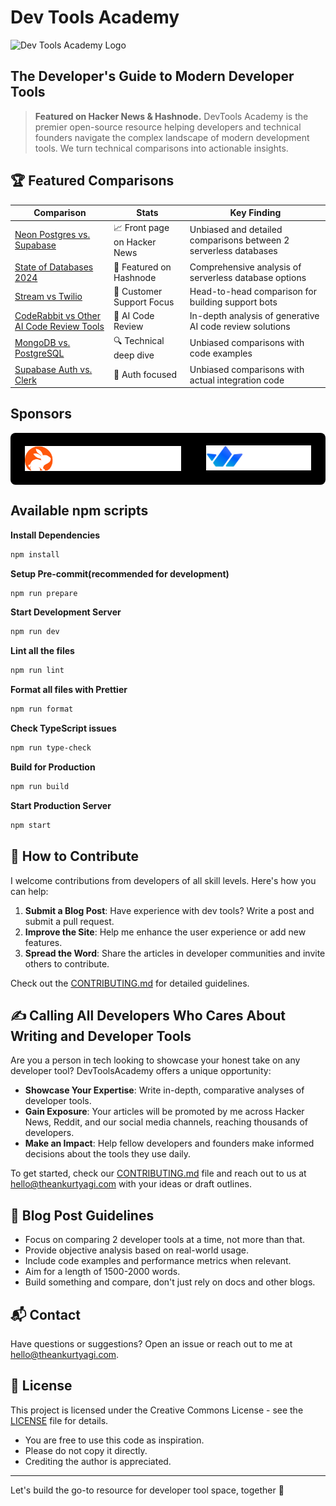 # Dev Tools Academy

<img src="public/images/T.png" alt="Dev Tools Academy Logo" width="100" height="100" />

## The Developer's Guide to Modern Developer Tools

> **Featured on Hacker News & Hashnode.**
> DevTools Academy is the premier open-source resource helping developers and technical founders navigate the complex landscape of modern development tools. We turn technical comparisons into actionable insights.

## 🏆 Featured Comparisons

| Comparison                                                                                                                  | Stats                        | Key Finding                                                      |
| --------------------------------------------------------------------------------------------------------------------------- | ---------------------------- | ---------------------------------------------------------------- |
| [Neon Postgres vs. Supabase](https://www.devtoolsacademy.com/blog/neon-vs-supabase)                                         | 📈 Front page on Hacker News | Unbiased and detailed comparisons between 2 serverless databases |
| [State of Databases 2024](https://www.devtoolsacademy.com/blog/state-of-databases-2024)                                     | 🌟 Featured on Hashnode      | Comprehensive analysis of serverless database options            |
| [Stream vs Twilio](https://www.devtoolsacademy.com/blog/stream-vs-twilio/)                                                  | 💬 Customer Support Focus    | Head-to-head comparison for building support bots                |
| [CodeRabbit vs Other AI Code Review Tools](https://www.devtoolsacademy.com/blog/coderabbit-vs-others-ai-code-review-tools/) | 🤖 AI Code Review            | In-depth analysis of generative AI code review solutions         |
| [MongoDB vs. PostgreSQL](https://www.devtoolsacademy.com/blog/mongoDB-vs-postgreSQL)                                        | 🔍 Technical deep dive       | Unbiased comparisons with code examples                          |
| [Supabase Auth vs. Clerk](https://www.devtoolsacademy.com/blog/supabase-vs-clerk)                                           | 🔐 Auth focused              | Unbiased comparisons with actual integration code                |

## Sponsors

<div style="display:flex; gap: 40px; justify-content: center; align-items: center; background-color: black; padding: 20px; border-radius: 8px;">
<img src="https://raw.githubusercontent.com/tyaga001/devtoolsacademy/refs/heads/main/src/assets/coderabbit.svg" alt="CodeRabbit" style="height:40px" />
<a href="https://getstream.io/?utm_source=opensource&utm_medium=referral&utm_content=&utm_campaign=devtoolsacademy" target="_blank">
  <img src="https://github.com/tyaga001/devtoolsacademy/blob/7c9462e4dcbf46cabb4b4f6c6667a01beb48ff28/src/assets/stream.png?raw=true" alt="Stream" style="height:40px" />
</a>
</div>

## Available npm scripts

**Install Dependencies**

```bash
npm install
```

**Setup Pre-commit(recommended for development)**

```bash
npm run prepare
```

**Start Development Server**

```bash
npm run dev
```

**Lint all the files**

```bash
npm run lint
```

**Format all files with Prettier**

```bash
npm run format
```

**Check TypeScript issues**

```bash
npm run type-check
```

**Build for Production**

```bash
npm run build
```

**Start Production Server**

```bash
npm start
```

## 🤝 How to Contribute

I welcome contributions from developers of all skill levels. Here's how you can help:

1. **Submit a Blog Post**: Have experience with dev tools? Write a post and submit a pull request.
2. **Improve the Site**: Help me enhance the user experience or add new features.
3. **Spread the Word**: Share the articles in developer communities and invite others to contribute.

Check out the [CONTRIBUTING.md](CONTRIBUTING.md) for detailed guidelines.

## ✍️ Calling All Developers Who Cares About Writing and Developer Tools

Are you a person in tech looking to showcase your honest take on any developer tool? DevToolsAcademy offers a unique opportunity:

- **Showcase Your Expertise**: Write in-depth, comparative analyses of developer tools.
- **Gain Exposure**: Your articles will be promoted by me across Hacker News, Reddit, and our social media channels, reaching thousands of developers.
- **Make an Impact**: Help fellow developers and founders make informed decisions about the tools they use daily.

To get started, check our [CONTRIBUTING.md](CONTRIBUTING.md) file and reach out to us at <hello@theankurtyagi.com> with your ideas or draft outlines.

## 📝 Blog Post Guidelines

- Focus on comparing 2 developer tools at a time, not more than that.
- Provide objective analysis based on real-world usage.
- Include code examples and performance metrics when relevant.
- Aim for a length of 1500-2000 words.
- Build something and compare, don't just rely on docs and other blogs.

## 📬 Contact

Have questions or suggestions? Open an issue or reach out to me at [hello@theankurtyagi.com](mailto:hello@theankurtyagi.com).

## 📄 License

This project is licensed under the Creative Commons License - see the [LICENSE](LICENSE) file for details.

- You are free to use this code as inspiration.
- Please do not copy it directly.
- Crediting the author is appreciated.

---

Let's build the go-to resource for developer tool space, together 🚀
